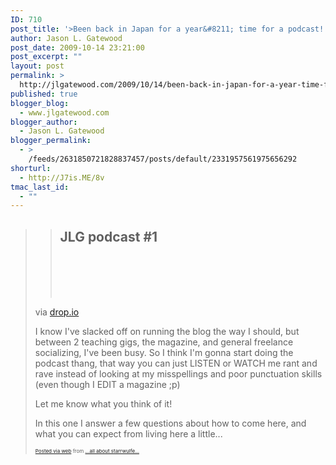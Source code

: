 ```yaml
---
ID: 710
post_title: '>Been back in Japan for a year&#8211; time for a podcast!'
author: Jason L. Gatewood
post_date: 2009-10-14 23:21:00
post_excerpt: ""
layout: post
permalink: >
  http://jlgatewood.com/2009/10/14/been-back-in-japan-for-a-year-time-for-a-podcast/
published: true
blogger_blog:
  - www.jlgatewood.com
blogger_author:
  - Jason L. Gatewood
blogger_permalink:
  - >
    /feeds/2631850721828837457/posts/default/2331957561975656292
shorturl:
  - http://J7is.ME/8v
tmac_last_id:
  - ""
---
```

><div> <blockquote><h2 title="" style="background-color: transparent;">JLG podcast #1</h2>    <div>      <div style="display: none;"></div>  <div style="display: none;"></div>                <div>       <object width="400px" height="100px" type="application/x-shockwave-flash" data="http://s3.amazonaws.com/stlth/static/production/swf/audio_controller.swf"><br /><param name="wmode" value="transparent" /><br /><param name="allowScriptAccess" value="always" /><br /><param name="flashvars" value="hash0=aHR0cDovL2Ryb3AuaW8vZG93bmxvYWQvcHVibGlj&hash1=cnVtdG4waGgwbGJ4djh0djNjZW4=&hash2=OWE4ZDZkNGFiOWVhYWIxMjFjMTliNjEyYzkwZjNiZTgzOTU2NWNlNw==&hash3=ODA2YmVjYTAtNmQ4YS0wMTJjLWI0ZDYtZjU3ZGU1NDhlMjAz&hash4=MWM0Y2JhMjAtOWFhYi0wMTJjLWIxNDUtZjY3YjdiNWFkZTk5L3Yy&filename=content&song_label=JLG podcast #1&autoplay=false&preload=false&asset_id=11012952&disable_controls=false" /><br /></object></div></div></blockquote>    <div>via <a href="http://drop.io/starrwulfe_1">drop.io</a></div> <p>I know I've slacked off on running the blog the way I should, but between 2 teaching gigs, the magazine, and general freelance socializing, I've been busy.  So I think I'm gonna start doing the podcast thang, that way you can just LISTEN or WATCH me rant and rave instead of looking at my misspellings and poor punctuation skills (even though I EDIT a magazine ;p)  </p><p>Let me know what you think of it!   </p><p>In this one I answer a few questions about how to come here, and what you can expect from living here a little...</p></div>      <p style="font-size: 8px;">  <a href="http://posterous.com/">Posted via web</a>   from <a href="http://starrwulfe.posterous.com/been-back-in-japan-for-a-year-time-for-a-podc">...all about starrwulfe...</a>  </p>